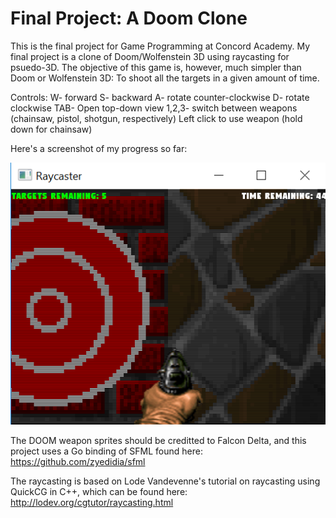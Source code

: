 # Final Project: A Doom Clone

This is the final project for Game Programming at Concord Academy. My final project is a clone of Doom/Wolfenstein 3D using raycasting for psuedo-3D. 
The objective of this game is, however, much simpler than Doom or Wolfenstein 3D: To shoot all the targets in a given amount of time.

Controls:
W- forward
S- backward
A- rotate counter-clockwise
D- rotate clockwise
TAB- Open top-down view
1,2,3- switch between weapons (chainsaw, pistol, shotgun, respectively)
Left click to use weapon (hold down for chainsaw)

Here's a screenshot of my progress so far:

![Alt text](./assets/images/screenshot.png?raw=true)

The DOOM weapon sprites should be creditted to Falcon Delta,
and this project uses a Go binding of SFML found
here: https://github.com/zyedidia/sfml

The raycasting is based on Lode Vandevenne's tutorial on raycasting using
QuickCG in C++, which can be found here: http://lodev.org/cgtutor/raycasting.html